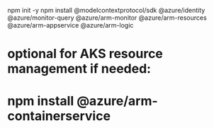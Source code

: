 npm init -y
npm install @modelcontextprotocol/sdk @azure/identity @azure/monitor-query @azure/arm-monitor @azure/arm-resources @azure/arm-appservice @azure/arm-logic
# optional for AKS resource management if needed:
# npm install @azure/arm-containerservice
